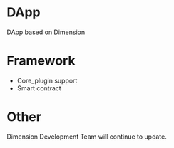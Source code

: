 # DApp
DApp based on Dimension

# Framework

- Core_plugin support
- Smart contract 

# Other 

Dimension Development Team will continue to update.
